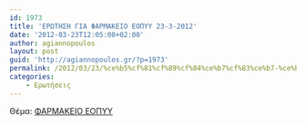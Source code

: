 ```yaml
---
id: 1973
title: 'ΕΡΩΤΗΣΗ ΓΙΑ ΦΑΡΜΑΚΕΙΟ ΕΟΠΥΥ 23-3-2012'
date: '2012-03-23T12:05:00+02:00'
author: agiannopoulos
layout: post
guid: 'http://agiannopoulos.gr/?p=1973'
permalink: /2012/03/23/%ce%b5%cf%81%cf%89%cf%84%ce%b7%cf%83%ce%b7-%ce%b3%ce%b9%ce%b1-%cf%86%ce%b1%cf%81%ce%bc%ce%b1%ce%ba%ce%b5%ce%b9%ce%bf-%ce%b5%ce%bf%cf%80%cf%85%cf%85-23-3-2012/
categories:
    - Ερωτήσεις
---
```


Θέμα: [ΦΑΡΜΑΚΕΙΟ ΕΟΠΥΥ](/wp-content/uploads/2012/04/cf86ceb1cf81cebcceb1cebaceb5ceb9cebf-ceb5cebfcf80cf85cf85-23032012.doc)